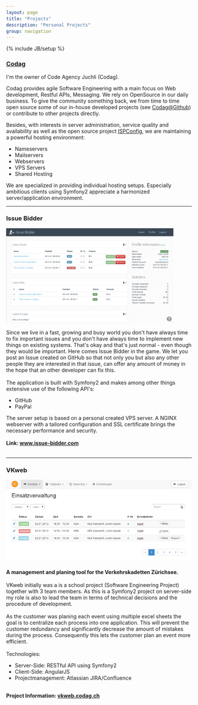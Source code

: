 ```yaml
---
layout: page
title: "Projects"
description: "Personal Projects"
group: navigation
---
```

{% include JB/setup %}

### [Codag](http://codag.ch)

I'm the owner of Code Agency Juchli (Codag).

Codag provides agile Software Engineering with a main focus on Web development, Restful APIs, Messaging.
We rely on OpenSource in our daily business. To give the community something back, we from time to time open source some of our in-house developed projects (see [Codag@Github](https://github.com/Codag)) or contribute to other projects directly.

Besides, with interests in server administration, service quality and availability as well as the open source project [ISPConfig](http://ispconfig.org), we are maintaining a powerful hosting environment:

- Nameservers
- Mailservers
- Webservers
- VPS Servers
- Shared Hosting

We are specialized in providing individual hosting setups. Especially ambitious clients using Symfony2 appreciate a harmonized server/application environment.

* * *

### Issue Bidder

<a href="/assets/img/issuebidder_profile.png"><img src="/assets/img/issuebidder_profile.png" width="90%" /></a>

Since we live in a fast, growing and busy world you don't have always time to fix important issues and you don't have always time to implement new things on existing systems. That's okay and that's just normal - even though they would be important. Here comes Issue Bidder in the game. We let you post an Issue created on GitHub so that not only you but also any other people they are interested in that issue, can offer any amount of money in the hope that an other developer can fix this.
<br><br>
The application is built with Symfony2 and makes among other things extensive use of the following API's:
<ul>
    <li>GitHub</li>
    <li>PayPal</li>
</ul>
The server setup is based on a personal created VPS server.
A NGINX webserver with a tailored configuration and SSL certificate brings the necessary performance and security.
<br><br>
<b>Link: <a target="_blank" href="https://issue-bidder.com">www.issue-bidder.com</a></b>
<br /> <br />

* * *

### VKweb

<a href="/assets/img/vkweb_einsatzverwaltung.png"><img src="/assets/img/vkweb_einsatzverwaltung.png" wdith="80%" /></a>

#### A management and planing tool for the Verkehrskadetten Zürichsee.

VKweb initially was a is a school project (Software Engineering Project) together with 3 team members. As this is a Symfony2 project on server-side my role is also to lead the team in terms of technical decisions and the procedure of development.
<br><br>
As the customer was planing each event using multiple excel sheets the goal is to centralize each process into one application. This will prevent the customer redundancy and significantly decrease the amount of mistakes during the process.
Consequently this lets the customer plan an event more efficient.
<br><br>
Technologies:
<ul>
    <li>Server-Side: RESTful API using Symfony2</li>
    <li>Client-Side: AngularJS</li>
    <li>Projectmanagement: Atlassian JIRA/Confluence</li>
</ul>
<br>
<b>Project Information: <a target="_blank" href="http://vkweb.codag.ch">vkweb.codag.ch</a></b>